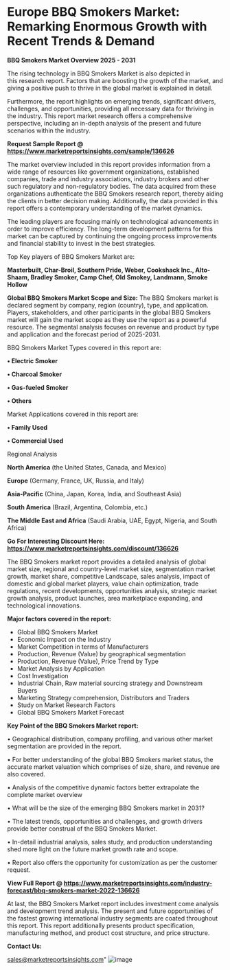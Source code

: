 # Europe BBQ Smokers Market: Remarking Enormous Growth with Recent Trends & Demand

<Strong> BBQ Smokers Market Overview 2025 - 2031</strong>

The rising technology in BBQ Smokers Market is also depicted in this research report. Factors that are boosting the growth of the market, and giving a positive push to thrive in the global market is explained in detail.

Furthermore, the report highlights on emerging trends, significant drivers, challenges, and opportunities, providing all necessary data for thriving in the industry. This report market research offers a comprehensive perspective, including an in-depth analysis of the present and future scenarios within the industry.

<strong>Request Sample Report @ <a href=https://www.marketreportsinsights.com/sample/136626>https://www.marketreportsinsights.com/sample/136626</a></strong>

The market overview included in this report provides information from a wide range of resources like government organizations, established companies, trade and industry associations, industry brokers and other such regulatory and non-regulatory bodies. The data acquired from these organizations authenticate the BBQ Smokers research report, thereby aiding the clients in better decision making. Additionally, the data provided in this report offers a contemporary understanding of the market dynamics.

The leading players are focusing mainly on technological advancements in order to improve efficiency. The long-term development patterns for this market can be captured by continuing the ongoing process improvements and financial stability to invest in the best strategies.

Top Key players of BBQ Smokers Market are:

<strong>Masterbuilt, Char-Broil, Southern Pride, Weber, Cookshack Inc., Alto-Shaam, Bradley Smoker, Camp Chef, Old Smokey, Landmann, Smoke Hollow</strong>

<strong><b>Global BBQ Smokers Market Scope and Size:</b></strong>
The BBQ Smokers market is declared segment by company, region (country), type, and application. Players, stakeholders, and other participants in the global BBQ Smokers market will gain the market scope as they use the report as a powerful resource. The segmental analysis focuses on revenue and product by type and application and the forecast period of 2025-2031.

BBQ Smokers Market Types covered in this report are:

<strong>• Electric Smoker

• Charcoal Smoker

• Gas-fueled Smoker

• Others</strong>

Market Applications covered in this report are:

<strong>• Family Used

• Commercial Used</strong> 

Regional Analysis

<strong>North America</strong> (the United States, Canada, and Mexico)

<strong>Europe</strong> (Germany, France, UK, Russia, and Italy)

<strong>Asia-Pacific</strong> (China, Japan, Korea, India, and Southeast Asia)

<strong>South America</strong> (Brazil, Argentina, Colombia, etc.)

<strong>The Middle East and Africa</strong> (Saudi Arabia, UAE, Egypt, Nigeria, and South Africa)

<strong>Go For Interesting Discount Here: <a href=https://www.marketreportsinsights.com/discount/136626>https://www.marketreportsinsights.com/discount/136626</a></strong>

The BBQ Smokers market report provides a detailed analysis of global market size, regional and country-level market size, segmentation market growth, market share, competitive Landscape, sales analysis, impact of domestic and global market players, value chain optimization, trade regulations, recent developments, opportunities analysis, strategic market growth analysis, product launches, area marketplace expanding, and technological innovations.

<strong><b>Major factors covered in the report:</b></strong>
<ul>
  <li>Global BBQ Smokers Market </li>
  <li>Economic Impact on the Industry</li>
  <li>Market Competition in terms of Manufacturers</li>
  <li>Production, Revenue (Value) by geographical segmentation</li>
  <li>Production, Revenue (Value), Price Trend by Type</li>
  <li>Market Analysis by Application</li>
  <li>Cost Investigation</li>
  <li>Industrial Chain, Raw material sourcing strategy and Downstream Buyers</li>
  <li>Marketing Strategy comprehension, Distributors and Traders</li>
  <li>Study on Market Research Factors</li>
  <li>Global BBQ Smokers Market Forecast</li>
</ul>

<strong><b>Key Point of the BBQ Smokers Market report:</b></strong>

• Geographical distribution, company profiling, and various other market segmentation are provided in the report.

• For better understanding of the global BBQ Smokers market status, the accurate market valuation which comprises of size, share, and revenue are also covered.

• Analysis of the competitive dynamic factors better extrapolate the complete market overview

• What will be the size of the emerging BBQ Smokers market in 2031?

• The latest trends, opportunities and challenges, and growth drivers provide better construal of the BBQ Smokers Market.

• In-detail industrial analysis, sales study, and production understanding shed more light on the future market growth rate and scope.

• Report also offers the opportunity for customization as per the customer request.

<strong><b>View Full Report @ <a href=https://www.marketreportsinsights.com/industry-forecast/bbq-smokers-market-2022-136626>https://www.marketreportsinsights.com/industry-forecast/bbq-smokers-market-2022-136626</a></b></strong>


At last, the BBQ Smokers Market report includes investment come analysis and development trend analysis. The present and future opportunities of the fastest growing international industry segments are coated throughout this report. This report additionally presents product specification, manufacturing method, and product cost structure, and price structure.

<strong>Contact Us:</strong>

sales@marketreportsinsights.com"
![image](https://github.com/user-attachments/assets/3ce83cd9-12bb-4737-987e-69a732702bc3)
